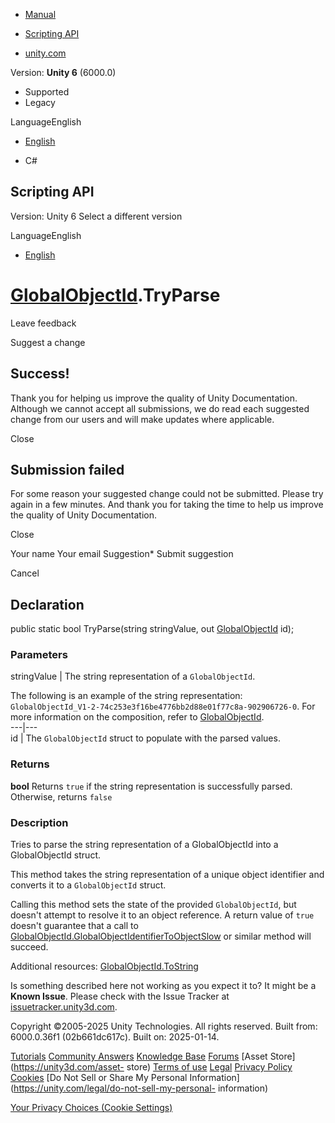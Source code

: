 [ ]()

  * [Manual](../Manual/index.html)
  * [Scripting API](../ScriptReference/index.html)

  * [unity.com](https://unity.com/)

Version: **Unity 6** (6000.0)

  * Supported
  * Legacy

LanguageEnglish

  * [English]()

  * C#

[ ](https://docs.unity3d.com)

## Scripting API

Version: Unity 6 Select a different version

LanguageEnglish

  * [English]()

#  [GlobalObjectId](GlobalObjectId.html).TryParse

Leave feedback

Suggest a change

## Success!

Thank you for helping us improve the quality of Unity Documentation. Although
we cannot accept all submissions, we do read each suggested change from our
users and will make updates where applicable.

Close

## Submission failed

For some reason your suggested change could not be submitted. Please <a>try
again</a> in a few minutes. And thank you for taking the time to help us
improve the quality of Unity Documentation.

Close

Your name Your email Suggestion* Submit suggestion

Cancel

[ ]()

## Declaration

public static bool TryParse(string stringValue, out
[GlobalObjectId](GlobalObjectId.html) id);

### Parameters

stringValue | The string representation of a `GlobalObjectId`.  
  
The following is an example of the string representation:
`GlobalObjectId_V1-2-74c253e3f16be4776bb2d88e01f77c8a-902906726-0`. For more
information on the composition, refer to
[GlobalObjectId](GlobalObjectId.html).  
---|---  
id | The `GlobalObjectId` struct to populate with the parsed values.  
  
### Returns

**bool** Returns `true` if the string representation is successfully parsed.
Otherwise, returns `false`

### Description

Tries to parse the string representation of a GlobalObjectId into a
GlobalObjectId struct.

This method takes the string representation of a unique object identifier and
converts it to a `GlobalObjectId` struct.  
  
Calling this method sets the state of the provided `GlobalObjectId`, but
doesn't attempt to resolve it to an object reference. A return value of `true`
doesn't guarantee that a call to
[GlobalObjectId.GlobalObjectIdentifierToObjectSlow](GlobalObjectId.GlobalObjectIdentifierToObjectSlow.html)
or similar method will succeed.  
  
Additional resources: [GlobalObjectId.ToString](GlobalObjectId.ToString.html)

Is something described here not working as you expect it to? It might be a
**Known Issue**. Please check with the Issue Tracker at
[issuetracker.unity3d.com](https://issuetracker.unity3d.com).

Copyright ©2005-2025 Unity Technologies. All rights reserved. Built from:
6000.0.36f1 (02b661dc617c). Built on: 2025-01-14.

[Tutorials](https://unity3d.com/learn) [Community
Answers](https://answers.unity3d.com) [Knowledge
Base](https://support.unity3d.com/hc/en-us)
[Forums](https://forum.unity3d.com) [Asset Store](https://unity3d.com/asset-
store) [Terms of use](https://docs.unity3d.com/Manual/TermsOfUse.html)
[Legal](https://unity.com/legal) [Privacy
Policy](https://unity.com/legal/privacy-policy)
[Cookies](https://unity.com/legal/cookie-policy) [Do Not Sell or Share My
Personal Information](https://unity.com/legal/do-not-sell-my-personal-
information)

[Your Privacy Choices (Cookie Settings)](javascript:void\(0\);)

